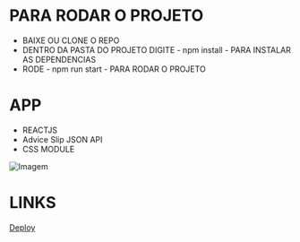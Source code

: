 # PARA RODAR O PROJETO

- BAIXE OU CLONE O REPO
- DENTRO DA PASTA DO PROJETO DIGITE - npm install - PARA INSTALAR AS DEPENDENCIAS
- RODE - npm run start - PARA RODAR O PROJETO

# APP

 - REACTJS
 - Advice Slip JSON API
 - CSS MODULE


![Imagem]()

# LINKS

[Deploy]()